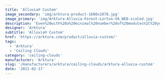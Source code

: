 ```yaml
---
title: 'Alluvia® Custom'
image_secondary: 'img/arktura-product-1600x1078.jpg'
image_primary: 'img/Arktura-Alluvia-Forest-Lorton-VA_WEB-scaled.jpg'
description: 'Even%20with%20a%20minimal%20number%20of%20modules%2C%20you%20can%20generate%20huge%20design%20impact%20using%20Alluvia%AE%20Custom.%20We%20offer%20tailorable%20system%20components%20in%20each%20tile%20so%20that%20Alluvia%AE%20Custom%20fulfills%20your%20design%20goal%2C%20whether%20you%20are%20working%20with%20a%20tall%20atrium%20or%20a%20lower-height%20ceiling.%20The%20end%20products%20come%20equipped%20with%20all%20the%20necessary%20attachments%20and%20mounting%20hardware%2C%20making%20installation%20approachable%20and%20simple.%20Tubes%20are%20easily%20removable%20and%20offer%20the%20opportunity%20to%20integrate%20lighting.'
designer: 'Arktura'
subtitle: 'Alluvia® Custom'
href: 'https://arktura.com/product/alluvia-custom/'
tags:
  - 'Arktura'
  - 'Ceiling Clouds'
category: 'ceiling-clouds'
manufacturer: 'Arktura'
slug: '/manufacturers/arktura/ceiling-clouds/arktura-alluvia-custom'
date: '2021-02-17'
---
```

